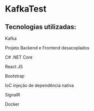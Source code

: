 # KafkaTest


## Tecnologias utilizadas:

Kafka

Projeto Backend e Frontend desacoplados

C# .NET Core

React JS

Bootstrap

IoC injeção de dependência nativa

SignalR

Docker
